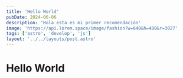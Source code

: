 ```yaml
---
title: 'Hello World'
pubDate: 2024-06-06
description: 'Hola esta es mi primer recomendación'
image: 'https://api.lorem.space/image/fashion?w=640&h=480&r=3027'
tags: ['astro', 'develop', 'js']
layout: '../../layouts/post.astro'
---
```


# Hello World
